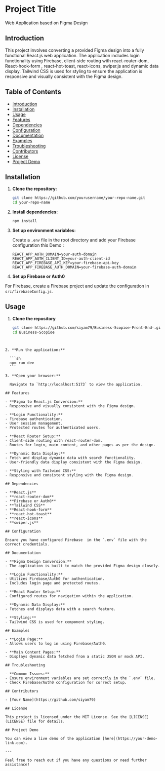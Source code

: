 # Project Title

Web Application based on Figma Design

## Introduction

This project involves converting a provided Figma design into a fully functional React.js web application. The application includes login functionality using Firebase, client-side routing with react-router-dom, React-hook-form , react-hot-toast, react-icons, swiper.js and dynamic data display. Tailwind CSS is used for styling to ensure the application is responsive and visually consistent with the Figma design.

## Table of Contents

- [Introduction](#introduction)
- [Installation](#installation)
- [Usage](#usage)
- [Features](#features)
- [Dependencies](#dependencies)
- [Configuration](#configuration)
- [Documentation](#documentation)
- [Examples](#examples)
- [Troubleshooting](#troubleshooting)
- [Contributors](#contributors)
- [License](#license)
- [Project Demo](#project-demo)

## Installation

1. **Clone the repository:**

    ```sh
    git clone https://github.com/yourusername/your-repo-name.git
    cd your-repo-name
    ```

2. **Install dependencies:**

    ```sh
    npm install
    ```

3. **Set up environment variables:**

    Create a `.env` file in the root directory and add your Firebase configuration this Demo :

    ```env
    REACT_APP_AUTH_DOMAIN=your-auth-domain
    REACT_APP_AUTH_CLIENT_ID=your-auth-client-id
    REACT_APP_FIREBASE_API_KEY=your-firebase-api-key
    REACT_APP_FIREBASE_AUTH_DOMAIN=your-firebase-auth-domain
    ```
4. **Set up Firebase or Auth0**

For Firebase, create a Firebase project and update the configuration in `src/firebaseConfig.js`.

## Usage

1. **Clone the repository**
   ```bash
   git clone https://github.com/siyam79/Business-Scopioe-Front-End-.git
   cd Business-Scopioe
  ```


2. **Run the application:**

    ```sh
    npm run dev
    ```

3. **Open your browser:**

    Navigate to `http://localhost:5173` to view the application.

## Features

- **Figma to React.js Conversion:**
  - Responsive and visually consistent with the Figma design.

- **Login Functionality:**
  - Firebase authentication.
  - User session management.
  - Protected routes for authenticated users.

- **React Router Setup:**
  - Client-side routing with react-router-dom.
  - Routes for login, main content, and other pages as per the design.

- **Dynamic Data Display:**
  - Fetch and display dynamic data with search functionality.
  - User-friendly data display consistent with the Figma design.

- **Styling with Tailwind CSS:**
  - Responsive and consistent styling with the Figma design.

## Dependencies

- **React.js**
- **react-router-dom**
- **Firebase or Auth0**
- **Tailwind CSS**
- **React-hook-form**
- **react-hot-toast**
- **react-icons**
- **swiper.js**

## Configuration

Ensure you have configured Firebase  in the `.env` file with the correct credentials.

## Documentation

- **Figma Design Conversion:**
  - The application is built to match the provided Figma design closely.
  
- **Login Functionality:**
  - Utilizes Firebase/Auth0 for authentication.
  - Includes login page and protected routes.

- **React Router Setup:**
  - Configured routes for navigation within the application.

- **Dynamic Data Display:**
  - Fetches and displays data with a search feature.

- **Styling:**
  - Tailwind CSS is used for component styling.

## Examples

- **Login Page:**
  - Allows users to log in using Firebase/Auth0.

- **Main Content Pages:**
  - Displays dynamic data fetched from a static JSON or mock API.

## Troubleshooting

- **Common Issues:**
  - Ensure environment variables are set correctly in the `.env` file.
  - Check Firebase/Auth0 configuration for correct setup.

## Contributors

- [Your Name](https://github.com/siyam79)

## License

This project is licensed under the MIT License. See the [LICENSE](LICENSE) file for details.

## Project Demo

You can view a live demo of the application [here](https://your-demo-link.com).

---

Feel free to reach out if you have any questions or need further assistance!
